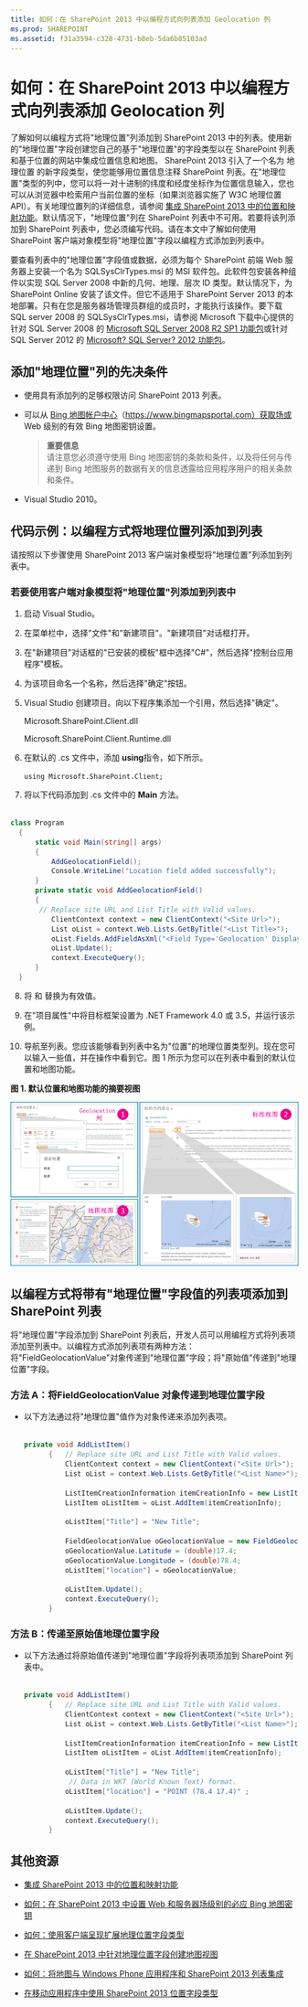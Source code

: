 ```yaml
---
title: 如何：在 SharePoint 2013 中以编程方式向列表添加 Geolocation 列
ms.prod: SHAREPOINT
ms.assetid: f31a3594-c328-4731-b8eb-5da6b85103ad
---
```



# 如何：在 SharePoint 2013 中以编程方式向列表添加 Geolocation 列
了解如何以编程方式将"地理位置"列添加到 SharePoint 2013 中的列表。使用新的"地理位置"字段创建您自己的基于"地理位置"的字段类型以在 SharePoint 列表和基于位置的网站中集成位置信息和地图。
SharePoint 2013 引入了一个名为 地理位置 的新字段类型，使您能够用位置信息注释 SharePoint 列表。在"地理位置"类型的列中，您可以将一对十进制的纬度和经度坐标作为位置信息输入，您也可以从浏览器中检索用户当前位置的坐标（如果浏览器实施了 W3C 地理位置 API）。有关地理位置列的详细信息，请参阅 [集成 SharePoint 2013 中的位置和映射功能](integrating-location-and-map-functionality-in-sharepoint-2013.md)。默认情况下，"地理位置"列在 SharePoint 列表中不可用。若要将该列添加到 SharePoint 列表中，您必须编写代码。请在本文中了解如何使用 SharePoint 客户端对象模型将"地理位置"字段以编程方式添加到列表中。
  
    
    

要查看列表中的"地理位置"字段值或数据，必须为每个 SharePoint 前端 Web 服务器上安装一个名为 SQLSysClrTypes.msi 的 MSI 软件包。此软件包安装各种组件以实现 SQL Server 2008 中新的几何、地理、层次 ID 类型。默认情况下，为 SharePoint Online 安装了该文件。但它不适用于 SharePoint Server 2013 的本地部署。只有在您是服务器场管理员群组的成员时，才能执行该操作。要下载 SQL server 2008 的 SQLSysClrTypes.msi，请参阅 Microsoft 下载中心提供的针对 SQL Server 2008 的  [Microsoft SQL Server 2008 R2 SP1 功能包](http://www.microsoft.com/zh-cn/download/details.aspx?id=26728)或针对 SQL Server 2012 的  [Microsoft? SQL Server? 2012 功能包](http://www.microsoft.com/zh-cn/download/details.aspx?id=29065)。
## 添加"地理位置"列的先决条件
<a name="SP15addgeo_prereq"> </a>


  
    
    

- 使用具有添加列的足够权限访问 SharePoint 2013 列表。
    
  
- 可以从 [Bing 地图帐户中心](https://www.bingmapsportal.com/)（https://www.bingmapsportal.com）获取场或 Web 级别的有效 Bing 地图密钥设置。
    
    > **重要信息**
      <br/> 请注意您必须遵守使用 Bing 地图密钥的条款和条件，以及将任何与传递到 Bing 地图服务的数据有关的信息透露给应用程序用户的相关条款和条件。 
- Visual Studio 2010。
    
  

## 代码示例：以编程方式将地理位置列添加到列表
<a name="SP15addgeo_addcolumn"> </a>

请按照以下步骤使用 SharePoint 2013 客户端对象模型将"地理位置"列添加到列表中。
  
    
    

### 若要使用客户端对象模型将"地理位置"列添加到列表中


1. 启动 Visual Studio。
    
  
2. 在菜单栏中，选择"文件"和"新建项目"。"新建项目"对话框打开。
    
  
3. 在"新建项目"对话框的"已安装的模板"框中选择"C#"，然后选择"控制台应用程序"模板。
    
  
4. 为该项目命名一个名称，然后选择"确定"按钮。
    
  
5. Visual Studio 创建项目。向以下程序集添加一个引用，然后选择"确定"。
    
    Microsoft.SharePoint.Client.dll
    
    Microsoft.SharePoint.Client.Runtime.dll
    
  
6. 在默认的 .cs 文件中，添加 **using**指令，如下所示。
    
     `using Microsoft.SharePoint.Client;`
    
  
7. 将以下代码添加到 .cs 文件中的 **Main** 方法。
    
  ```cs
  
class Program
    {
        static void Main(string[] args)
        {
            AddGeolocationField();
            Console.WriteLine("Location field added successfully");
        }
        private static void AddGeolocationField()
        { 
         // Replace site URL and List Title with Valid values.
            ClientContext context = new ClientContext("<Site Url>"); 
            List oList = context.Web.Lists.GetByTitle("<List Title>");
            oList.Fields.AddFieldAsXml("<Field Type='Geolocation' DisplayName='Location'/>",true, AddFieldOptions.AddToAllContentTypes);                                        
            oList.Update();
            context.ExecuteQuery();
        } 
    }
  ```

8. 将 <Site Url> 和 <List Title> 替换为有效值。
    
  
9.  在"项目属性"中将目标框架设置为 .NET Framework 4.0 或 3.5，并运行该示例。
    
  
10. 导航至列表。您应该能够看到列表中名为"位置"的地理位置类型列。现在您可以输入一些值，并在操作中看到它。图 1 所示为您可以在列表中看到的默认位置和地图功能。
    
   **图 1. 默认位置和地图功能的摘要视图**

  

![默认地理位置和地图功能](images/SP15Con_HowToAddGeolocationColumnUpdated_Fig1.png)
  

  

  

## 以编程方式将带有"地理位置"字段值的列表项添加到 SharePoint 列表
<a name="SP15addgeo_addlistitem"> </a>

将"地理位置"字段添加到 SharePoint 列表后，开发人员可以用编程方式将列表项添加至列表中。以编程方式添加列表项有两种方法：将"FieldGeolocationValue"对象传递到"地理位置"字段；将"原始值"传递到"地理位置"字段。
  
    
    

### 方法 A：将FieldGeolocationValue 对象传递到地理位置字段


- 以下方法通过将"地理位置"值作为对象传递来添加列表项。
    
  ```cs
  
  private void AddListItem()
        {   // Replace site URL and List Title with Valid values.
            ClientContext context = new ClientContext("<Site Url>");
            List oList = context.Web.Lists.GetByTitle("<List Name>");

            ListItemCreationInformation itemCreationInfo = new ListItemCreationInformation();
            ListItem oListItem = oList.AddItem(itemCreationInfo);

            oListItem["Title"] = "New Title";

            FieldGeolocationValue oGeolocationValue = new FieldGeolocationValue();
            oGeolocationValue.Latitude = (double)17.4;
            oGeolocationValue.Longitude = (double)78.4;
            oListItem["location"] = oGeolocationValue;

            oListItem.Update();
            context.ExecuteQuery();
        }

  ```


### 方法 B：传递至原始值地理位置字段


- 以下方法通过将原始值传递到"地理位置"字段将列表项添加到 SharePoint 列表中。
    
  ```cs
  
  private void AddListItem()
        {   // Replace site URL and List Title with Valid values.
            ClientContext context = new ClientContext("<Site Url>");
            List oList = context.Web.Lists.GetByTitle("<List Name>");

            ListItemCreationInformation itemCreationInfo = new ListItemCreationInformation();
            ListItem oListItem = oList.AddItem(itemCreationInfo);

            oListItem["Title"] = "New Title";
             // Data in WKT (World Known Text) format.
            oListItem["location"] = "POINT (78.4 17.4)" ; 

            oListItem.Update();
            context.ExecuteQuery();
        }

  ```


## 其他资源
<a name="SP15addgeo_addlresources"> </a>


-  [集成 SharePoint 2013 中的位置和映射功能](integrating-location-and-map-functionality-in-sharepoint-2013.md)
    
  
-  [如何：在 SharePoint 2013 中设置 Web 和服务器场级别的必应 Bing 地图密钥](how-to-set-the-bing-maps-key-at-the-web-and-farm-level-in-sharepoint-2013.md)
    
  
-  [如何：使用客户端呈现扩展地理位置字段类型](how-to-extend-the-geolocation-field-type-using-client-side-rendering.md)
    
  
-  [在 SharePoint 2013 中针对地理位置字段创建地图视图](create-a-map-view-for-the-geolocation-field-in-sharepoint-2013.md)
    
  
-  [如何：将地图与 Windows Phone 应用程序和 SharePoint 2013 列表集成](how-to-integrate-maps-with-windows-phone-apps-and-sharepoint-2013-lists.md)
    
  
-  [在移动应用程序中使用 SharePoint 2013 位置字段类型](http://technet.microsoft.com/zh-cn/library/fp161355%28office.15%29.aspx)
    
  

